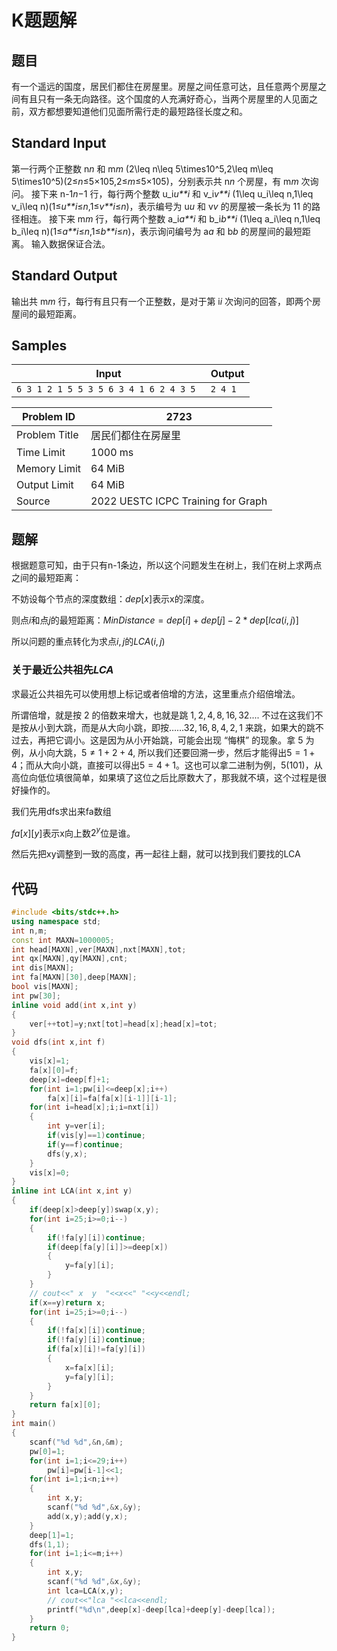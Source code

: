 # K题题解

## 题目

有一个遥远的国度，居民们都住在房屋里。房屋之间任意可达，且任意两个房屋之间有且只有一条无向路径。这个国度的人充满好奇心，当两个房屋里的人见面之前，双方都想要知道他们见面所需行走的最短路径长度之和。

## Standard Input

第一行两个正整数 n*n* 和 m*m* (2\leq n\leq 5\times10^5,2\leq m\leq 5\times10^5)(2≤*n*≤5×105,2≤*m*≤5×105)，分别表示共 n*n* 个房屋，有 m*m* 次询问。
接下来 n-1*n*−1 行，每行两个整数 u_i*u**i*​ 和 v_i*v**i*​ (1\leq u_i\leq n,1\leq v_i\leq n)(1≤*u**i*​≤*n*,1≤*v**i*​≤*n*)，表示编号为 u*u* 和 v*v* 的房屋被一条长为 11 的路径相连。
接下来 m*m* 行，每行两个整数 a_i*a**i*​ 和 b_i*b**i*​ (1\leq a_i\leq n,1\leq b_i\leq n)(1≤*a**i*​≤*n*,1≤*b**i*​≤*n*)，表示询问编号为 a*a* 和 b*b* 的房屋间的最短距离。
输入数据保证合法。

## Standard Output

输出共 m*m* 行，每行有且只有一个正整数，是对于第 i*i* 次询问的回答，即两个房屋间的最短距离。

## Samples

| Input                                  | Output  |
| -------------------------------------- | ------- |
| `6 3 1 2 1 5 5 3 5 6 3 4 1 6 2 4 3 5 ` | `2 4 1` |

| Problem ID    | 2723                               |
| ------------- | ---------------------------------- |
| Problem Title | 居民们都住在房屋里                 |
| Time Limit    | 1000 ms                            |
| Memory Limit  | 64 MiB                             |
| Output Limit  | 64 MiB                             |
| Source        | 2022 UESTC ICPC Training for Graph |

## 题解

根据题意可知，由于只有n-1条边，所以这个问题发生在树上，我们在树上求两点之间的最短距离：

不妨设每个节点的深度数组：$dep[x]$表示x的深度。

则点$i$和点$j$的最短距离：$MinDistance=dep[i]+dep[j]-2*dep[lca(i,j)]$

所以问题的重点转化为求点$i,j$的$LCA(i,j)$

### 关于最近公共祖先$LCA$ 

求最近公共祖先可以使用想上标记或者倍增的方法，这里重点介绍倍增法。

所谓倍增，就是按 2 的倍数来增大，也就是跳 $1,2,4,8,16,32....$ 不过在这我们不是按从小到大跳，而是从大向小跳，即按$……32,16,8,4,2,1$ 来跳，如果大的跳不过去，再把它调小。这是因为从小开始跳，可能会出现 “悔棋” 的现象。拿 $5$ 为例，从小向大跳，$5≠1+2+4$, 所以我们还要回溯一步，然后才能得出$5=1+4$；而从大向小跳，直接可以得出$5=4+1$。这也可以拿二进制为例，$5 (101)$，从高位向低位填很简单，如果填了这位之后比原数大了，那我就不填，这个过程是很好操作的。

我们先用dfs求出来fa数组

$fa[x][y]$表示x向上数$2^y$位是谁。

然后先把xy调整到一致的高度，再一起往上翻，就可以找到我们要找的LCA

## 代码

```c++
#include <bits/stdc++.h>
using namespace std;
int n,m;
const int MAXN=1000005;
int head[MAXN],ver[MAXN],nxt[MAXN],tot;
int qx[MAXN],qy[MAXN],cnt;
int dis[MAXN];
int fa[MAXN][30],deep[MAXN];
bool vis[MAXN];
int pw[30];
inline void add(int x,int y)
{
    ver[++tot]=y;nxt[tot]=head[x];head[x]=tot;
}
void dfs(int x,int f)
{
    vis[x]=1;
    fa[x][0]=f;
    deep[x]=deep[f]+1;
    for(int i=1;pw[i]<=deep[x];i++)
        fa[x][i]=fa[fa[x][i-1]][i-1];
    for(int i=head[x];i;i=nxt[i])
    {
        int y=ver[i];
        if(vis[y]==1)continue;
        if(y==f)continue;
        dfs(y,x);
    }
    vis[x]=0;
}
inline int LCA(int x,int y)
{
    if(deep[x]>deep[y])swap(x,y);
    for(int i=25;i>=0;i--)
    {
        if(!fa[y][i])continue;
        if(deep[fa[y][i]]>=deep[x])
        {
            y=fa[y][i];
        }
    }
    // cout<<" x  y  "<<x<<" "<<y<<endl;
    if(x==y)return x;
    for(int i=25;i>=0;i--)
    {
        if(!fa[x][i])continue;
        if(!fa[y][i])continue;
        if(fa[x][i]!=fa[y][i])
        {
            x=fa[x][i];
            y=fa[y][i];
        }
    }
    return fa[x][0];
}
int main()
{
    scanf("%d %d",&n,&m);
    pw[0]=1;
    for(int i=1;i<=29;i++)
        pw[i]=pw[i-1]<<1;
    for(int i=1;i<n;i++)
    {
        int x,y;
        scanf("%d %d",&x,&y);
        add(x,y);add(y,x);
    }
    deep[1]=1;
    dfs(1,1);
    for(int i=1;i<=m;i++)
    {
        int x,y;
        scanf("%d %d",&x,&y);
        int lca=LCA(x,y);
        // cout<<"lca "<<lca<<endl;
        printf("%d\n",deep[x]-deep[lca]+deep[y]-deep[lca]);
    }
    return 0;
}
```



 